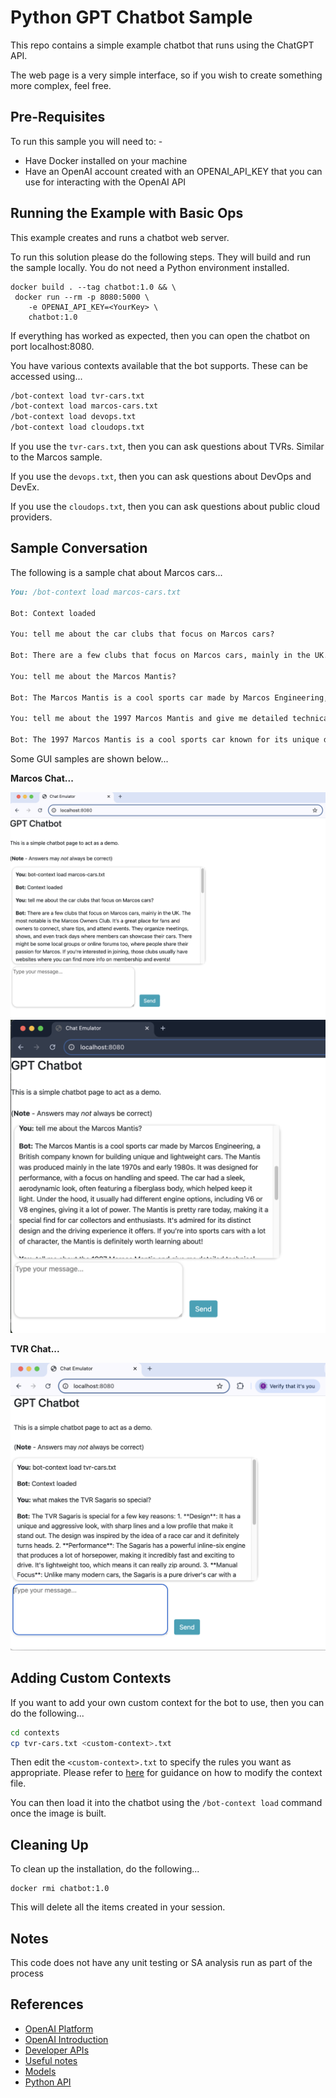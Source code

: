 Python GPT Chatbot Sample
==================

This repo contains a simple example chatbot that runs using the ChatGPT API.

The web page is a very simple interface, so if you wish to create something more complex, feel free.

Pre-Requisites
--------------
To run this sample you will need to: -
* Have Docker installed on your machine
* Have an OpenAI account created with an OPENAI_API_KEY that you can use for interacting with the OpenAI API

Running the Example with Basic Ops
----------------------------------
This example creates and runs a chatbot web server.

To run this solution please do the following steps. They will build and run the sample locally. You do not need a Python environment installed.

    docker build . --tag chatbot:1.0 && \
     docker run --rm -p 8080:5000 \
        -e OPENAI_API_KEY=<YourKey> \
        chatbot:1.0 

If everything has worked as expected, then you can open the chatbot on port localhost:8080.
    
You have various contexts available that the bot supports. These can be accessed using...

```bash
/bot-context load tvr-cars.txt
/bot-context load marcos-cars.txt
/bot-context load devops.txt
/bot-context load cloudops.txt
```

If you use the `tvr-cars.txt`, then you can ask questions about TVRs. Similar to the Marcos sample.

If you use the `devops.txt`, then you can ask questions about DevOps and DevEx. 

If you use the `cloudops.txt`, then you can ask questions about public cloud providers. 

Sample Conversation
-------------------
The following is a sample chat about Marcos cars...

```md
You: /bot-context load marcos-cars.txt

Bot: Context loaded

You: tell me about the car clubs that focus on Marcos cars?

Bot: There are a few clubs that focus on Marcos cars, mainly in the UK. The most notable is the Marcos Owners Club. It’s a great place for fans and owners to connect, share tips, and attend events. They organize meetings, shows, and even track days where members can showcase their cars. There might be some local groups or online forums too, where people share their passion for Marcos. If you're interested in joining, those clubs usually have websites where you can find more info on membership and events!

You: tell me about the Marcos Mantis?

Bot: The Marcos Mantis is a cool sports car made by Marcos Engineering, a British company known for building unique and lightweight cars. The Mantis was produced mainly in the late 1970s and early 1980s. It was designed for performance, with a focus on handling and speed. The car had a sleek, aerodynamic look, often featuring a fiberglass body, which helped keep it light. Under the hood, it usually had different engine options, including V6 or V8 engines, giving it a lot of power. The Mantis is pretty rare today, making it a special find for car collectors and enthusiasts. It's admired for its distinct design and the driving experience it offers. If you’re into sports cars with a lot of character, the Mantis is definitely worth learning about!

You: tell me about the 1997 Marcos Mantis and give me detailed technical specifications

Bot: The 1997 Marcos Mantis is a cool sports car known for its unique design and performance. Here are some detailed technical specifications: 1. **Engine**: It typically features a V8 engine, specifically a 4.0 or 4.6-liter Ford V8, which produces around 280-320 horsepower depending on the calibration. 2. **Transmission**: It usually comes with a 5-speed manual gearbox, allowing for a fun driving experience. 3. **Weight**: The Mantis is quite light for a sports car, weighing about 1,050 kg (2,310 lbs), thanks to its fibreglass body. 4. **Performance**: It can go from 0 to 60 mph in around 4.0 to 4.5 seconds, which is impressive for its time. 5. **Top Speed**: The top speed is generally around 150 mph (240 km/h). 6. **Chassis**: The Mantis uses a tubular steel chassis that adds to its strength and rigidity while keeping the weight low. 7. **Brakes**: It has disc brakes on all four corners for good stopping power. 8. **Suspension**: The car is equipped with independent suspension, both at the front and rear, for better handling. This combination of specs makes the Mantis a thrilling car to drive, and it's a collector's item today among Marcos enthusiasts!
```

Some GUI samples are shown below...

**Marcos Chat...**

![Sample run](images/Sample.png)
![Sample run](images/Sample2.png)

**TVR Chat...**

![Sample run](images/Sample3.png)

Adding Custom Contexts
----------------------
If you want to add your own custom context for the bot to use, then you can do the following...

```bash
cd contexts
cp tvr-cars.txt <custom-context>.txt
```

Then edit the `<custom-context>.txt` to specify the rules you want as appropriate. Please refer to [here](https://help.openai.com/en/articles/10032626-prompt-engineering-best-practices-for-chatgpt) for guidance on how to modify the context file.

You can then load it into the chatbot using the `/bot-context load` command once the image is built.

Cleaning Up
-----------
To clean up the installation, do the following...

    docker rmi chatbot:1.0
        
This will delete all the items created in your session.

Notes
-----
This code does not have any unit testing or SA analysis run as part of the process

References
----------
- [OpenAI Platform](https://platform.openai.com/docs/models/gpt-4o-mini)
- [OpenAI Introduction](https://openai.com/api/)
- [Developer APIs](https://platform.openai.com/docs/overview)
- [Useful notes](https://medium.com/@Doug-Creates/nightmares-and-client-chat-completions-create-29ad0acbe16a)
- [Models](https://platform.openai.com/docs/models/gpt-4o-mini)
- [Python API](https://github.com/openai/openai-python)
